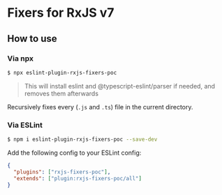 # Fixers for RxJS v7

## How to use

### Via npx

```bash
$ npx eslint-plugin-rxjs-fixers-poc
```

> This will install eslint and @typescript-eslint/parser if needed, and removes them afterwards

Recursively fixes every (`.js` and `.ts`) file in the current directory.

### Via ESLint

```bash
$ npm i eslint-plugin-rxjs-fixers-poc --save-dev
```

Add the following config to your ESLint config:

```json
{
  "plugins": ["rxjs-fixers-poc"],
  "extends": ["plugin:rxjs-fixers-poc/all"]
}
```
